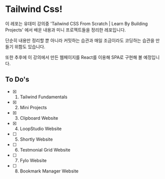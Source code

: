 <h1>Tailwind Css!</h1>

이 레포는 유데미 강의중 'Tailwind CSS From Scratch | Learn By Building Projects' 에서 배운 내용과 미니 프로젝트들을 정리한 레포입니다. 

단순히 내용만 정리할 뿐 아니라 커밋하는 습관과 매일 조금이라도 코딩하는 습관을 만들기 위함도 있습니다.

또한 추후에 이 강의에서 만든 웹페이지를 React를 이용해 SPA로 구현해 볼 예정입니다.

<h2>To Do's</h2>

- [x] 1. Tailwind Fundamentals            
- [X] 2. Mini Projects                     
- [X] 3. Clipboard Website                
- [X] 4. LoopStudio Website               
- [ ] 5. Shortly Website                  
- [ ] 6. Testmonial Grid Website          
- [ ] 7. Fylo Website                     
- [ ] 8. Bookmark Manager Website         
